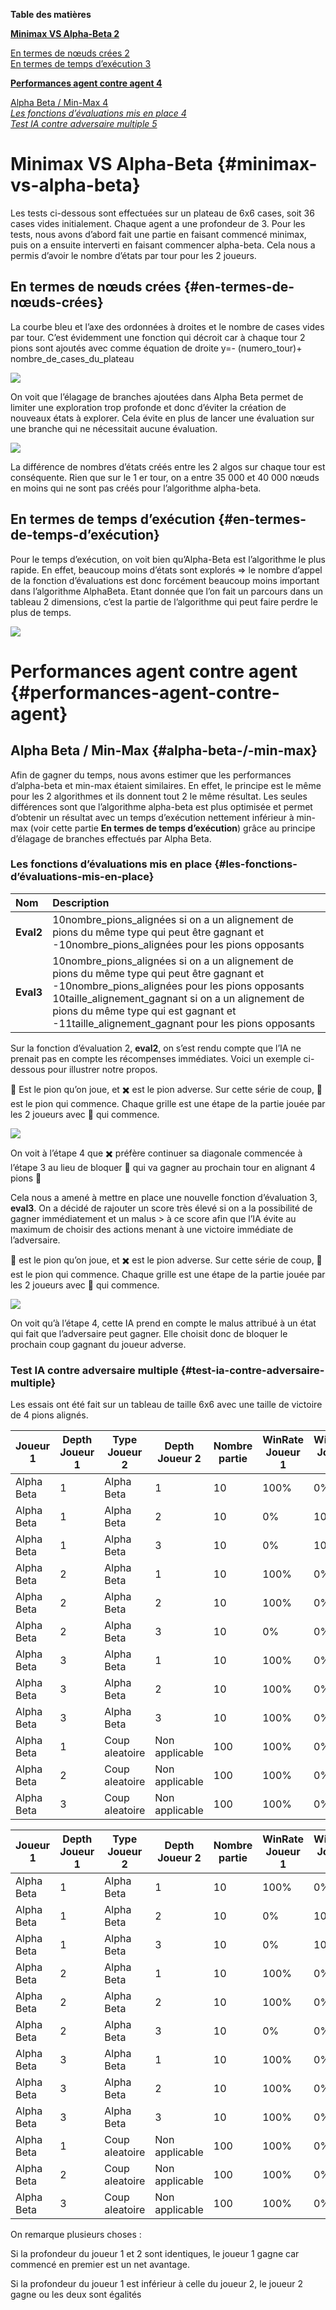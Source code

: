 **Table des matières**

**[Minimax VS Alpha-Beta	2](#minimax-vs-alpha-beta)**

[En termes de nœuds crées	2](#en-termes-de-nœuds-crées)  
[En termes de temps d’exécution	3](#en-termes-de-temps-d’exécution)

[**Performances agent contre agent	4**](#performances-agent-contre-agent)

[Alpha Beta / Min-Max	4](#alpha-beta-/-min-max)  
[*Les fonctions d’évaluations mis en place	4*](#les-fonctions-d’évaluations-mis-en-place)  
[*Test IA contre adversaire multiple	5*](#test-ia-contre-adversaire-multiple)

# Minimax VS Alpha-Beta  {#minimax-vs-alpha-beta}

Les tests ci-dessous sont effectuées sur un plateau de 6x6 cases, soit 36 cases vides initialement. Chaque agent a une profondeur de 3\. Pour les tests, nous avons d’abord fait une partie en faisant commencé minimax, puis on a ensuite interverti en faisant commencer alpha-beta. Cela nous a permis d’avoir le nombre d’états par tour pour les 2 joueurs. 

## En termes de nœuds crées {#en-termes-de-nœuds-crées}

La courbe bleu et l’axe des ordonnées à droites et le nombre de cases vides par tour. C’est évidemment une fonction qui décroit car à chaque tour 2 pions sont ajoutés avec comme équation de droite y=- (numero\_tour)+ nombre\_de\_cases\_du\_plateau

![](/doc/image1.png)

On voit que l’élagage de branches ajoutées dans Alpha Beta permet de limiter une exploration trop profonde et donc d’éviter la création de nouveaux états à explorer. Cela évite en plus de lancer une évaluation sur une branche qui ne nécessitait aucune évaluation.

![](/doc/image2)

La différence de nombres d’états créés entre les 2 algos sur chaque tour est conséquente. Rien que sur le 1 er tour, on a entre 35 000 et 40 000 nœuds en moins qui ne sont pas créés pour l’algorithme alpha-beta.

## En termes de temps d’exécution {#en-termes-de-temps-d’exécution}

Pour le temps d’exécution, on voit bien qu’Alpha-Beta est l’algorithme le plus rapide. En effet, beaucoup moins d’états sont explorés \=\> le nombre d’appel de la fonction d’évaluations est donc forcément beaucoup moins important dans l’algorithme AlphaBeta. Etant donnée que l’on fait un parcours dans un tableau 2 dimensions, c’est la partie de l’algorithme qui peut faire perdre le plus de temps.

![](/doc/image3.png)

# Performances agent contre agent {#performances-agent-contre-agent}

## Alpha Beta / Min-Max {#alpha-beta-/-min-max}

Afin de gagner du temps, nous avons estimer que les performances d’alpha-beta et min-max étaient similaires. En effet, le principe est le même pour les 2 algorithmes et ils donnent tout 2 le même résultat. Les seules différences sont que l’algorithme alpha-beta est plus optimisée et permet d’obtenir un résultat avec un temps d’exécution nettement inférieur à min-max (voir cette partie **En termes de temps d’exécution**) grâce au principe d’élagage de branches effectués par Alpha Beta.

### Les fonctions d’évaluations mis en place {#les-fonctions-d’évaluations-mis-en-place}

| Nom | Description |
| :---- | :---- |
| **Eval2** | 10nombre\_pions\_alignées si on a un alignement de pions du même type qui peut être gagnant et \-10nombre\_pions\_alignées pour les pions opposants |
| **Eval3** | 10nombre\_pions\_alignées si on a un alignement de pions du même type qui peut être gagnant et \-10nombre\_pions\_alignées pour les pions opposants 10taille\_alignement\_gagnant si on a un  alignement de pions du même type qui est gagnant et \-11taille\_alignement\_gagnant pour les pions opposants  |

Sur la fonction d’évaluation 2, **eval2**, on s’est rendu compte que l’IA ne prenait pas en compte les récompenses immédiates. Voici un exemple ci-dessous pour illustrer notre propos.

🔴 Est le pion qu’on joue, et ✖️ est le pion adverse. Sur cette série de coup, 🔴 est le pion qui commence. Chaque grille est une étape de la partie jouée par les 2 joueurs avec 🔴 qui commence.

![](/doc/image4.png)

On voit à l’étape 4 que ✖️ préfère continuer sa diagonale commencée à l’étape 3 au lieu de bloquer 🔴 qui va gagner au prochain tour en alignant 4 pions 🔴

Cela nous a amené à mettre en place une nouvelle fonction d’évaluation 3, **eval3**. On a décidé de rajouter un score très élevé si on a la possibilité de gagner immédiatement et un malus \> à ce score afin que l’IA évite au maximum de choisir des actions menant à une victoire immédiate de l’adversaire.

🔴 est le pion qu’on joue, et ✖️ est le pion adverse. Sur cette série de coup, 🔴 est le pion qui commence. Chaque grille est une étape de la partie jouée par les 2 joueurs avec 🔴 qui commence.

![](/doc/image5.png)

On voit qu’à l’étape 4, cette IA prend en compte le malus attribué à un état qui fait que l’adversaire peut gagner. Elle choisit donc de bloquer le prochain coup gagnant du joueur adverse.

### Test IA contre adversaire multiple {#test-ia-contre-adversaire-multiple}

Les essais ont été fait sur un tableau de taille 6x6 avec une taille de victoire de 4 pions alignés.

| Joueur 1 | Depth Joueur 1 | Type Joueur 2 | Depth Joueur 2 | Nombre partie | WinRate Joueur 1 | WinRate Joueur 2 | Egalité | Evaluation |
| ----- | ----- | ----- | ----- | ----- | ----- | ----- | ----- | ----- |
| Alpha Beta | 1 | Alpha Beta | 1 | 10 | 100% | 0% | 0%  | eval3 |
| Alpha Beta | 1 | Alpha Beta | 2 | 10 | 0% | 100% | 0%  | eval3 |
| Alpha Beta | 1 | Alpha Beta | 3 | 10 | 0% | 100% | 0%  | eval3 |
| Alpha Beta | 2 | Alpha Beta | 1 | 10 | 100% | 0% | 0%  | eval3 |
| Alpha Beta | 2 | Alpha Beta | 2 | 10 | 100% | 0% | 0%  | eval3 |
| Alpha Beta | 2 | Alpha Beta | 3 | 10 | 0% | 0% | 	100% | eval3 |
| Alpha Beta | 3 | Alpha Beta | 1 | 10 | 100% | 0% | 0% | eval3 |
| Alpha Beta | 3 | Alpha Beta | 2 | 10 | 100% | 0% | 0% | eval3 |
| Alpha Beta | 3 | Alpha Beta | 3 | 10 | 100% | 0% | 0% | eval3 |
| Alpha Beta | 1 | Coup aleatoire | Non applicable | 100 | 100% | 0% | 0% | eval3  |
| Alpha Beta | 2 | Coup aleatoire | Non applicable | 100 | 100% | 0% | 0% | eval3  |
| Alpha Beta | 3 | Coup aleatoire | Non applicable | 100 | 100% | 0% | 0% | eval3  |

| Joueur 1 | Depth Joueur 1 | Type Joueur 2 | Depth Joueur 2 | Nombre partie | WinRate Joueur 1 | WinRate Joueur 2 | Egalité | Evaluation |
| ----- | ----- | ----- | ----- | ----- | ----- | ----- | ----- | ----- |
| Alpha Beta | 1 | Alpha Beta | 1 | 10 | 100% | 0% | 0%  | eval2 |
| Alpha Beta | 1 | Alpha Beta | 2 | 10 | 0% | 100% | 0%  | eval2 |
| Alpha Beta | 1 | Alpha Beta | 3 | 10 | 0% | 100% | 0%  | eval2 |
| Alpha Beta | 2 | Alpha Beta | 1 | 10 | 100% | 0% | 0%  | eval2 |
| Alpha Beta | 2 | Alpha Beta | 2 | 10 | 100% | 0% | 0%  | eval2 |
| Alpha Beta | 2 | Alpha Beta | 3 | 10 | 0% | 0% | 100% | eval2 |
| Alpha Beta | 3 | Alpha Beta | 1 | 10 | 100% | 0% | 0% | eval2 |
| Alpha Beta | 3 | Alpha Beta | 2 | 10 | 100% | 0% | 0% | eval2 |
| Alpha Beta | 3 | Alpha Beta | 3 | 10 | 100% | 0% | 0% | eval2 |
| Alpha Beta | 1 | Coup aleatoire | Non applicable | 100 | 100% | 0% | 0% | eval2  |
| Alpha Beta | 2 | Coup aleatoire | Non applicable | 100 | 100% | 0% | 0% | eval2  |
| Alpha Beta | 3 | Coup aleatoire | Non applicable | 100 | 100% | 0% | 0% | eval2  |

On remarque plusieurs choses :

Si la profondeur du joueur 1 et 2 sont identiques, le joueur 1 gagne car commencé en premier est un net avantage.

Si la profondeur du joueur 1 est inférieur à celle du joueur 2, le joueur 2 gagne ou les deux sont égalités